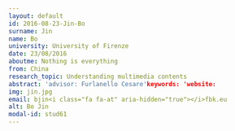 ```yaml
---
layout: default 
id: 2016-08-23-Jin-Bo
surname: Jin
name: Bo
university: University of Firenze
date: 23/08/2016
aboutme: Nothing is everything
from: China
research_topic: Understanding multimedia contents
abstract: 'advisor: Furlanello Cesare'keywords: 'website: 
img: jin.jpg
email: bjin<i class="fa fa-at" aria-hidden="true"></i>fbk.eu
alt: Bo Jin
modal-id: stud61
---
```

